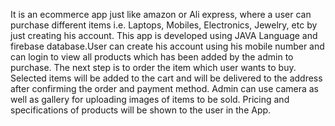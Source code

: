 It is an ecommerce app just like amazon or Ali express, where a user can purchase different items i.e. Laptops, Mobiles, Electronics, 
Jewelry, etc by just creating his account. This app is developed using JAVA Language and firebase database.User can create his account using his mobile number and can login to view all products which has been added by the admin to purchase. The next step is to order the item which user wants to buy. Selected items will be added to the cart and will be delivered to the address after confirming the order and payment method. Admin can use camera as well as gallery for uploading images of items to be sold. Pricing and specifications of products will be shown to the user in the App. 
